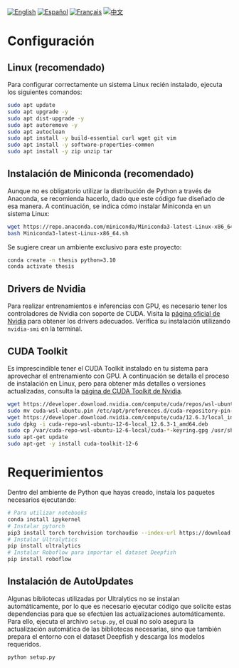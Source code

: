 [![English](https://img.shields.io/badge/lang-English-blue)](README.en.md)
[![Español](https://img.shields.io/badge/lang-Español-green)](README.es.md)
[![Français](https://img.shields.io/badge/lang-Français-yellow)](README.fr.md)
[![中文](https://img.shields.io/badge/lang-中文-red)](README.zh.md)

# Configuración
## Linux (recomendado)
Para configurar correctamente un sistema Linux recién instalado, ejecuta los siguientes comandos:
```bash
sudo apt update
sudo apt upgrade -y
sudo apt dist-upgrade -y
sudo apt autoremove -y
sudo apt autoclean
sudo apt install -y build-essential curl wget git vim
sudo apt install -y software-properties-common
sudo apt install -y zip unzip tar
```

## Instalación de Miniconda (recomendado)
Aunque no es obligatorio utilizar la distribución de Python a través de Anaconda, se recomienda hacerlo, dado que este código fue diseñado de esa manera. A continuación, se indica cómo instalar Miniconda en un sistema Linux:
```bash
wget https://repo.anaconda.com/miniconda/Miniconda3-latest-Linux-x86_64.sh
bash Miniconda3-latest-Linux-x86_64.sh
```

Se sugiere crear un ambiente exclusivo para este proyecto:
```bash
conda create -n thesis python=3.10
conda activate thesis
```

## Drivers de Nvidia
Para realizar entrenamientos e inferencias con GPU, es necesario tener los controladores de Nvidia con soporte de CUDA. Visita la [página oficial de Nvidia](https://www.nvidia.com) para obtener los drivers adecuados. Verifica su instalación utilizando ``nvidia-smi`` en la terminal.

## CUDA Toolkit
Es imprescindible tener el CUDA Toolkit instalado en tu sistema para aprovechar el entrenamiento con GPU. A continuación se detalla el proceso de instalación en Linux, pero para obtener más detalles o versiones actualizadas, consulta la [página de CUDA Toolkit de Nvidia](https://developer.nvidia.com/cuda-downloads).
```bash
wget https://developer.download.nvidia.com/compute/cuda/repos/wsl-ubuntu/x86_64/cuda-wsl-ubuntu.pin
sudo mv cuda-wsl-ubuntu.pin /etc/apt/preferences.d/cuda-repository-pin-600
wget https://developer.download.nvidia.com/compute/cuda/12.6.3/local_installers/cuda-repo-wsl-ubuntu-12-6-local_12.6.3-1_amd64.deb
sudo dpkg -i cuda-repo-wsl-ubuntu-12-6-local_12.6.3-1_amd64.deb
sudo cp /var/cuda-repo-wsl-ubuntu-12-6-local/cuda-*-keyring.gpg /usr/share/keyrings/
sudo apt-get update
sudo apt-get -y install cuda-toolkit-12-6
```

# Requerimientos
Dentro del ambiente de Python que hayas creado, instala los paquetes necesarios ejecutando:
```bash
# Para utilizar notebooks
conda install ipykernel
# Instalar pytorch
pip3 install torch torchvision torchaudio --index-url https://download.pytorch.org/whl/cu124
# Instalar Ultralytics
pip install ultralytics
# Instalar Roboflow para importar el dataset Deepfish
pip install roboflow
```

## Instalación de AutoUpdates
Algunas bibliotecas utilizadas por Ultralytics no se instalan automáticamente, por lo que es necesario ejecutar código que solicite estas dependencias para que se efectúen las actualizaciones automáticamente. Para ello, ejecuta el archivo ``setup.py``, el cual no solo asegura la actualización automática de las bibliotecas necesarias, sino que también prepara el entorno con el dataset Deepfish y descarga los modelos requeridos.
```bash
python setup.py
```